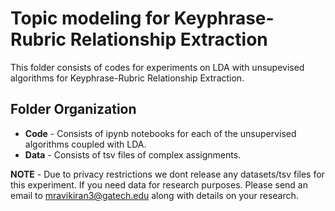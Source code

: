 # Topic modeling for Keyphrase-Rubric Relationship Extraction

This folder consists of codes for experiments on LDA with unsupevised algorithms for Keyphrase-Rubric Relationship Extraction.

## Folder Organization

* **Code** - Consists of ipynb notebooks for each of the unsupervised algorithms coupled with LDA.
* **Data** - Consists of tsv files of complex assignments.


**NOTE** - Due to privacy restrictions we dont release any datasets/tsv files for this experiment. If you need data for research purposes. Please send an email to mravikiran3@gatech.edu along with details on your research.
